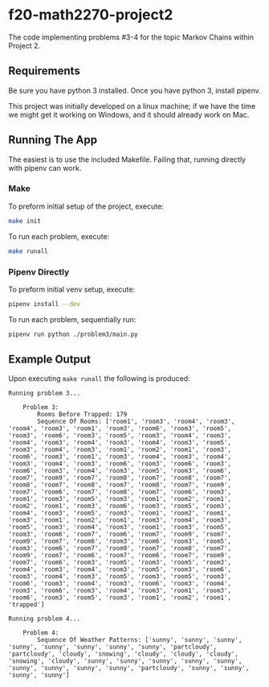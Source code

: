 # f20-math2270-project2

The code implementing problems #3-4 for the topic Markov Chains within Project 2.


## Requirements

Be sure you have python 3 installed. Once you have python 3, install pipenv.

This project was initially developed on a linux machine; if we have the time we might get it working on Windows, and it should already work on Mac.


## Running The App

The easiest is to use the included Makefile. Failing that, running directly with pipenv can work.

### Make

To preform initial setup of the project, execute:

```bash
make init
```

To run each problem, execute:

```bash
make runall
```

### Pipenv Directly

To preform initial venv setup, execute:

```bash
pipenv install --dev
```

To run each problem, sequentially run:

```bash
pipenv run python ./problem3/main.py
```


## Example Output

Upon executing `make runall` the following is produced:

```
Running problem 3...

    Problem 3:
        Rooms Before Trapped: 179
        Sequence Of Rooms: ['room1', 'room3', 'room4', 'room3', 'room4', 'room3', 'room1', 'room3', 'room6', 'room3', 'room5', 'room3', 'room6', 'room3', 'room5', 'room3', 'room4', 'room3', 'room4', 'room3', 'room4', 'room3', 'room4', 'room3', 'room5', 'room3', 'room4', 'room3', 'room1', 'room2', 'room1', 'room3', 'room6', 'room3', 'room1', 'room3', 'room4', 'room3', 'room4', 'room3', 'room4', 'room3', 'room6', 'room3', 'room6', 'room3', 'room6', 'room3', 'room4', 'room3', 'room5', 'room3', 'room6', 'room7', 'room9', 'room7', 'room8', 'room7', 'room8', 'room7', 'room8', 'room7', 'room8', 'room7', 'room8', 'room7', 'room9', 'room7', 'room6', 'room7', 'room8', 'room7', 'room6', 'room3', 'room1', 'room3', 'room5', 'room3', 'room1', 'room2', 'room1', 'room2', 'room1', 'room3', 'room6', 'room3', 'room5', 'room3', 'room4', 'room3', 'room5', 'room3', 'room1', 'room2', 'room1', 'room3', 'room1', 'room2', 'room1', 'room3', 'room4', 'room3', 'room5', 'room3', 'room4', 'room3', 'room1', 'room3', 'room5', 'room3', 'room6', 'room7', 'room6', 'room7', 'room9', 'room7', 'room9', 'room7', 'room6', 'room3', 'room6', 'room3', 'room5', 'room3', 'room6', 'room7', 'room9', 'room7', 'room8', 'room7', 'room9', 'room7', 'room6', 'room7', 'room6', 'room7', 'room9', 'room7', 'room6', 'room3', 'room5', 'room3', 'room5', 'room3', 'room4', 'room3', 'room4', 'room3', 'room5', 'room3', 'room6', 'room3', 'room4', 'room3', 'room5', 'room3', 'room5', 'room3', 'room6', 'room3', 'room4', 'room3', 'room6', 'room3', 'room4', 'room3', 'room6', 'room3', 'room4', 'room3', 'room1', 'room3', 'room6', 'room3', 'room5', 'room3', 'room1', 'room2', 'room1', 'trapped']
    
Running problem 4...

    Problem 4:
        Sequence Of Weather Patterns: ['sunny', 'sunny', 'sunny', 'sunny', 'sunny', 'sunny', 'sunny', 'sunny', 'partcloudy', 'partcloudy', 'cloudy', 'snowing', 'cloudy', 'cloudy', 'cloudy', 'snowing', 'cloudy', 'sunny', 'sunny', 'sunny', 'sunny', 'sunny', 'sunny', 'sunny', 'sunny', 'sunny', 'partcloudy', 'sunny', 'sunny', 'sunny', 'sunny']


```
